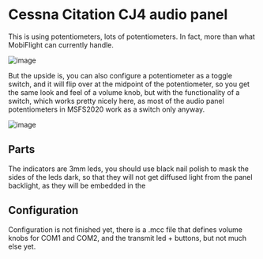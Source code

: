 # Cessna Citation CJ4 audio panel

This is using potentiometers, lots of potentiometers. In fact, more than what MobiFlight can currently handle.

![image](https://user-images.githubusercontent.com/2587818/131625742-8e15e307-1464-4f22-8521-6c8a26fdc299.png)

But the upside is, you can also configure a potentiometer as a toggle switch, and it will flip over at the 
midpoint of the potentiometer, so you get the same look and feel of a volume knob, but with the functionality of a 
switch, which works pretty nicely here, as most of the audio panel potentiometers in MSFS2020 work as a switch 
only anyway.

![image](https://user-images.githubusercontent.com/2587818/131625098-fa39a03f-ee3b-4333-a175-01ba9b7c74b0.png)

## Parts

The indicators are 3mm leds, you should use black nail polish to mask the sides of the leds dark, so that they will not get diffused light from the panel backlight, as they will be embedded in the 

## Configuration

Configuration is not finished yet, there is a .mcc file that defines volume knobs for COM1 and COM2, and the transmit led + buttons, but not much else yet.
